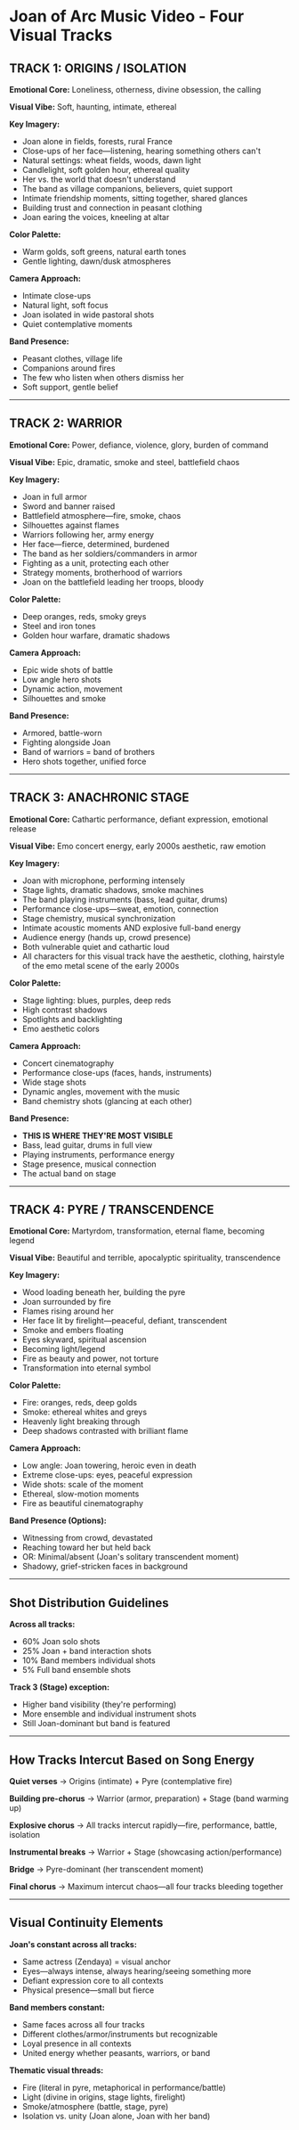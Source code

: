 # Joan of Arc Music Video - Four Visual Tracks

## TRACK 1: ORIGINS / ISOLATION

**Emotional Core:** Loneliness, otherness, divine obsession, the calling

**Visual Vibe:** Soft, haunting, intimate, ethereal

**Key Imagery:**
- Joan alone in fields, forests, rural France
- Close-ups of her face—listening, hearing something others can't
- Natural settings: wheat fields, woods, dawn light
- Candlelight, soft golden hour, ethereal quality
- Her vs. the world that doesn't understand
- The band as village companions, believers, quiet support
- Intimate friendship moments, sitting together, shared glances
- Building trust and connection in peasant clothing
- Joan earing the voices, kneeling at altar

**Color Palette:** 
- Warm golds, soft greens, natural earth tones
- Gentle lighting, dawn/dusk atmospheres

**Camera Approach:**
- Intimate close-ups
- Natural light, soft focus
- Joan isolated in wide pastoral shots
- Quiet contemplative moments

**Band Presence:**
- Peasant clothes, village life
- Companions around fires
- The few who listen when others dismiss her
- Soft support, gentle belief

---

## TRACK 2: WARRIOR

**Emotional Core:** Power, defiance, violence, glory, burden of command

**Visual Vibe:** Epic, dramatic, smoke and steel, battlefield chaos

**Key Imagery:**
- Joan in full armor
- Sword and banner raised
- Battlefield atmosphere—fire, smoke, chaos
- Silhouettes against flames
- Warriors following her, army energy
- Her face—fierce, determined, burdened
- The band as her soldiers/commanders in armor
- Fighting as a unit, protecting each other
- Strategy moments, brotherhood of warriors
- Joan on the battlefield leading her troops, bloody


**Color Palette:**
- Deep oranges, reds, smoky greys
- Steel and iron tones
- Golden hour warfare, dramatic shadows

**Camera Approach:**
- Epic wide shots of battle
- Low angle hero shots
- Dynamic action, movement
- Silhouettes and smoke

**Band Presence:**
- Armored, battle-worn
- Fighting alongside Joan
- Band of warriors = band of brothers
- Hero shots together, unified force

---

## TRACK 3: ANACHRONIC STAGE

**Emotional Core:** Cathartic performance, defiant expression, emotional release

**Visual Vibe:** Emo concert energy, early 2000s aesthetic, raw emotion

**Key Imagery:**
- Joan with microphone, performing intensely
- Stage lights, dramatic shadows, smoke machines
- The band playing instruments (bass, lead guitar, drums)
- Performance close-ups—sweat, emotion, connection
- Stage chemistry, musical synchronization
- Intimate acoustic moments AND explosive full-band energy
- Audience energy (hands up, crowd presence)
- Both vulnerable quiet and cathartic loud
- All characters for this visual track have the aesthetic, clothing, hairstyle of the emo metal scene of the early 2000s


**Color Palette:**
- Stage lighting: blues, purples, deep reds
- High contrast shadows
- Spotlights and backlighting
- Emo aesthetic colors

**Camera Approach:**
- Concert cinematography
- Performance close-ups (faces, hands, instruments)
- Wide stage shots
- Dynamic angles, movement with the music
- Band chemistry shots (glancing at each other)

**Band Presence:**
- **THIS IS WHERE THEY'RE MOST VISIBLE**
- Bass, lead guitar, drums in full view
- Playing instruments, performance energy
- Stage presence, musical connection
- The actual band on stage

---

## TRACK 4: PYRE / TRANSCENDENCE

**Emotional Core:** Martyrdom, transformation, eternal flame, becoming legend

**Visual Vibe:** Beautiful and terrible, apocalyptic spirituality, transcendence

**Key Imagery:**
- Wood loading beneath her, building the pyre
- Joan surrounded by fire
- Flames rising around her
- Her face lit by firelight—peaceful, defiant, transcendent
- Smoke and embers floating
- Eyes skyward, spiritual ascension
- Becoming light/legend
- Fire as beauty and power, not torture
- Transformation into eternal symbol

**Color Palette:**
- Fire: oranges, reds, deep golds
- Smoke: ethereal whites and greys
- Heavenly light breaking through
- Deep shadows contrasted with brilliant flame

**Camera Approach:**
- Low angle: Joan towering, heroic even in death
- Extreme close-ups: eyes, peaceful expression
- Wide shots: scale of the moment
- Ethereal, slow-motion moments
- Fire as beautiful cinematography

**Band Presence (Options):**
- Witnessing from crowd, devastated
- Reaching toward her but held back
- OR: Minimal/absent (Joan's solitary transcendent moment)
- Shadowy, grief-stricken faces in background

---

## Shot Distribution Guidelines

**Across all tracks:**
- 60% Joan solo shots
- 25% Joan + band interaction shots
- 10% Band members individual shots
- 5% Full band ensemble shots

**Track 3 (Stage) exception:**
- Higher band visibility (they're performing)
- More ensemble and individual instrument shots
- Still Joan-dominant but band is featured

---

## How Tracks Intercut Based on Song Energy

**Quiet verses** → Origins (intimate) + Pyre (contemplative fire)

**Building pre-chorus** → Warrior (armor, preparation) + Stage (band warming up)

**Explosive chorus** → All tracks intercut rapidly—fire, performance, battle, isolation

**Instrumental breaks** → Warrior + Stage (showcasing action/performance)

**Bridge** → Pyre-dominant (her transcendent moment)

**Final chorus** → Maximum intercut chaos—all four tracks bleeding together

---

## Visual Continuity Elements

**Joan's constant across all tracks:**
- Same actress (Zendaya) = visual anchor
- Eyes—always intense, always hearing/seeing something more
- Defiant expression core to all contexts
- Physical presence—small but fierce

**Band members constant:**
- Same faces across all four tracks
- Different clothes/armor/instruments but recognizable
- Loyal presence in all contexts
- United energy whether peasants, warriors, or band

**Thematic visual threads:**
- Fire (literal in pyre, metaphorical in performance/battle)
- Light (divine in origins, stage lights, firelight)
- Smoke/atmosphere (battle, stage, pyre)
- Isolation vs. unity (Joan alone, Joan with her band)
